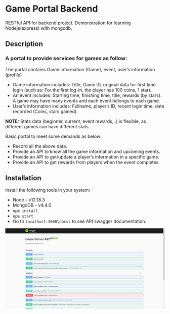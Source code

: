 # Game Portal Backend
 
RESTful API for backend project.
Demonstration for learning Nodejs(express) with mongodb.

## Description
### A portal to provide services for games as follow:

The portal contains Game information (Game), event, user’s information (profile)
* Game information includes: Title, Game ID, original data for first time login (such as: For the first
log-in, the player has 100 coins, 1 star).
* An event includes: Starting time, finishing time, title, rewards (by stars). A game may have many
events and each event belongs to each game.
* User’s information includes: Fullname, player’s ID, recent login time, data recorded (Coins, stars
gained).

**NOTE:** Stats data (beginner, current, event rewards,..) is flexible, as different games can have different stats.

Basic portal to meet some demands as below:
* Record all the above data.
* Provide an API to know all the game information and upcoming events.
* Provide an API to get/update a player’s information in a specific game.
* Provide an API to get rewards from players when the event completes.

## Installation

Install the following tools in your system:

* Node - v12.18.3
* MongoDB - v4.4.0
* `npm install`
* `npm start`
* Go to `localhost:3000\docs\` to see API swagger documentation.

![swagger UI](screenshots/swagger.png?raw=true "Swagger UI")
